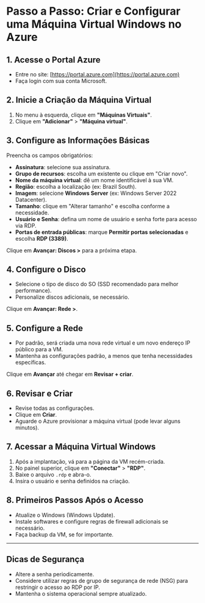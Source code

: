 # Passo a Passo: Criar e Configurar uma Máquina Virtual Windows no Azure

## 1. Acesse o Portal Azure
- Entre no site: [https://portal.azure.com](https://portal.azure.com)
- Faça login com sua conta Microsoft.

## 2. Inicie a Criação da Máquina Virtual
1. No menu à esquerda, clique em **"Máquinas Virtuais"**.
2. Clique em **"Adicionar"** > **"Máquina virtual"**.

## 3. Configure as Informações Básicas
Preencha os campos obrigatórios:
- **Assinatura**: selecione sua assinatura.
- **Grupo de recursos**: escolha um existente ou clique em "Criar novo".
- **Nome da máquina virtual**: dê um nome identificável à sua VM.
- **Região**: escolha a localização (ex: Brazil South).
- **Imagem**: selecione **Windows Server** (ex: Windows Server 2022 Datacenter).
- **Tamanho**: clique em "Alterar tamanho" e escolha conforme a necessidade.
- **Usuário e Senha**: defina um nome de usuário e senha forte para acesso via RDP.
- **Portas de entrada públicas**: marque **Permitir portas selecionadas** e escolha **RDP (3389)**.

Clique em **Avançar: Discos >** para a próxima etapa.

## 4. Configure o Disco
- Selecione o tipo de disco do SO (SSD recomendado para melhor performance).
- Personalize discos adicionais, se necessário.

Clique em **Avançar: Rede >**.

## 5. Configure a Rede
- Por padrão, será criada uma nova rede virtual e um novo endereço IP público para a VM.
- Mantenha as configurações padrão, a menos que tenha necessidades específicas.

Clique em **Avançar** até chegar em **Revisar + criar**.

## 6. Revisar e Criar
- Revise todas as configurações.
- Clique em **Criar**.
- Aguarde o Azure provisionar a máquina virtual (pode levar alguns minutos).

## 7. Acessar a Máquina Virtual Windows
1. Após a implantação, vá para a página da VM recém-criada.
2. No painel superior, clique em **"Conectar"** > **"RDP"**.
3. Baixe o arquivo `.rdp` e abra-o.
4. Insira o usuário e senha definidos na criação.

## 8. Primeiros Passos Após o Acesso
- Atualize o Windows (Windows Update).
- Instale softwares e configure regras de firewall adicionais se necessário.
- Faça backup da VM, se for importante.

---

## Dicas de Segurança
- Altere a senha periodicamente.
- Considere utilizar regras de grupo de segurança de rede (NSG) para restringir o acesso ao RDP por IP.
- Mantenha o sistema operacional sempre atualizado.
